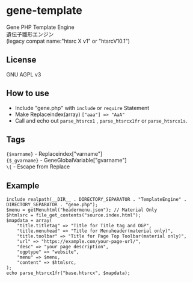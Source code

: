 # gene-template
Gene PHP Template Engine<br>
遺伝子雛形エンジン<br>
(legacy compat name:"htsrc X v1" or "htsrcV10.1")
## License
GNU AGPL v3
## How to use
* Include "gene.php" with `include` or `require` Statement
* Make Replaceindex(array) `["aaa"] => "AaA"`
* Call and echo out `parse_htsrcx1` , `parse_htsrcx1fr` or `parse_htsrcx1s`.
## Tags
`{$varname}` - Replaceindex["varname"]<br>
`{$_gvarname}` - GeneGlobalVariable["gvarname"]<br>
`\{` - Escape from Replace
## Example
```index.php
include realpath(__DIR__ . DIRECTORY_SEPARATOR . "TemplateEngine" . DIRECTORY_SEPARATOR . "gene.php");
$menu = getMenuhtml("headermenu.json"); // Material Only
$htmlsrc = file_get_contents("source.index.html");
$mapdata = array(
	"title.titletag" => "Title for Title tag and OGP",
	"title.menuhead" => "Title for Menuheader(material only)",
	"title.toolbar" => "Title for Page Top Toolbar(material only)",
	"url" => "https://example.com/your-page-url/",
	"desc" => "your page description",
	"ogptype" => "website",
	"menu" => $menu,
	"content" => $htmlsrc,
);
echo parse_htsrcx1fr("base.htsrcx", $mapdata);
